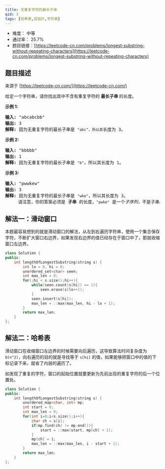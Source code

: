 ```yaml
---
title: 无重复字符的最长子串
qid: 3
tags: [哈希表,双指针,字符串]
---
```



- 难度： 中等
- 通过率： 25.7%
- 题目链接：[https://leetcode-cn.com/problems/longest-substring-without-repeating-characters](https://leetcode-cn.com/problems/longest-substring-without-repeating-characters)


## 题目描述

来源于 [https://leetcode-cn.com/](https://leetcode-cn.com/)

<p>给定一个字符串，请你找出其中不含有重复字符的&nbsp;<strong>最长子串&nbsp;</strong>的长度。</p>

<p><strong>示例&nbsp;1:</strong></p>

<pre><strong>输入: </strong>&quot;abcabcbb&quot;
<strong>输出: </strong>3 
<strong>解释:</strong> 因为无重复字符的最长子串是 <code>&quot;abc&quot;，所以其</code>长度为 3。
</pre>

<p><strong>示例 2:</strong></p>

<pre><strong>输入: </strong>&quot;bbbbb&quot;
<strong>输出: </strong>1
<strong>解释: </strong>因为无重复字符的最长子串是 <code>&quot;b&quot;</code>，所以其长度为 1。
</pre>

<p><strong>示例 3:</strong></p>

<pre><strong>输入: </strong>&quot;pwwkew&quot;
<strong>输出: </strong>3
<strong>解释: </strong>因为无重复字符的最长子串是&nbsp;<code>&quot;wke&quot;</code>，所以其长度为 3。
&nbsp;    请注意，你的答案必须是 <strong>子串 </strong>的长度，<code>&quot;pwke&quot;</code>&nbsp;是一个<em>子序列，</em>不是子串。
</pre>


## 解法一：滑动窗口

本题最容易想到的就是滑动窗口的解法，从左到右遍历字符串，使用一个集合保存字符，不断扩大窗口右边界，如果发现右边界的值已经存在于窗口中了，那就收缩窗口左边界。

```c++
class Solution {
public:
    int lengthOfLongestSubstring(string s) {
        int lo = 0, hi = 0;
        unordered_set<char> seen;
        int max_len = 0;
        for(;hi < s.size();hi++){
            while(seen.count(s[hi]) == 1){
                seen.erase(s[lo++]);
            }
            seen.insert(s[hi]);
            max_len = ::max(max_len, hi - lo + 1);
        }
        return max_len;
    }
};
```

## 解法二：哈希表

滑动窗口在收缩窗口左边界的时候需要向后遍历，这导致算法时间复杂度为 `O(n^2)`，向右遍历的目的就是寻找等于 `s[hi]` 的值，如果能够把窗口中的值的下标记录下来，就省了内层的遍历了。

如发现了重复的字符，窗口的起始位置就要更新为先前出现的重复字符的后一个位置处。

```c++
class Solution {
public:
    int lengthOfLongestSubstring(string s) {
        unordered_map<char, int> mp;
        int start = 0;
        int max_len = 0;
        for(int i=0;i<s.size();i++){
            char ch = s[i];
            if(mp.find(ch) != mp.end()){
                start = ::max(start, mp[ch] + 1);
            }
            mp[ch] = i;
            max_len = ::max(max_len, i - start + 1);
        }
        return max_len;
    }
};
```

